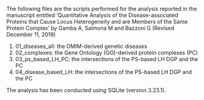 The following files are the scripts performed for the analysis reported in the manuscript entitled ‘Quantitative Analysis of the Disease-associated Proteins that Cause Locus Heterogeneity and are Members of the Same Protein Complex’ by Gamba A, Salmona M and Bazzoni G (Revised December 11, 2019)

1. 01_diseases_all: the OMIM-derived genetic diseases
2. 02_complexes: the Gene Ontology (GO)-derived protein complexes (PC)
3. 03_ps_based_LH_PC: the intersections of the PS-based LH DGP and the PC
4. 04_disease_based_LH: the intersections of the PS-based LH DGP and the PC

The analysis has been conducted using SQLite (version 3.23.1).

